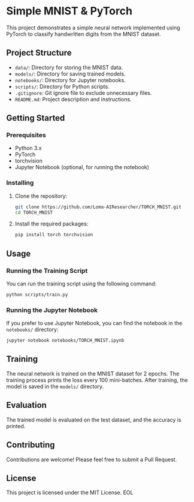 # Simple MNIST & PyTorch

This project demonstrates a simple neural network implemented using PyTorch to classify handwritten digits from the MNIST dataset.

## Project Structure

- `data/`: Directory for storing the MNIST data.
- `models/`: Directory for saving trained models.
- `notebooks/`: Directory for Jupyter notebooks.
- `scripts/`: Directory for Python scripts.
- `.gitignore`: Git ignore file to exclude unnecessary files.
- `README.md`: Project description and instructions.

## Getting Started

### Prerequisites

- Python 3.x
- PyTorch
- torchvision
- Jupyter Notebook (optional, for running the notebook)

### Installing

1. Clone the repository:
   ```bash
   git clone https://github.com/Loma-AIResearcher/TORCH_MNIST.git
   cd TORCH_MNIST
   ```

2. Install the required packages:
   ```bash
   pip install torch torchvision
   ```

## Usage

### Running the Training Script

You can run the training script using the following command:

```bash
python scripts/train.py
```

### Running the Jupyter Notebook

If you prefer to use Jupyter Notebook, you can find the notebook in the `notebooks/` directory:

```bash
jupyter notebook notebooks/TORCH_MNIST.ipynb
```

## Training

The neural network is trained on the MNIST dataset for 2 epochs. The training process prints the loss every 100 mini-batches. After training, the model is saved in the `models/` directory.

## Evaluation

The trained model is evaluated on the test dataset, and the accuracy is printed.

## Contributing

Contributions are welcome! Please feel free to submit a Pull Request.

## License

This project is licensed under the MIT License.
EOL

